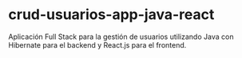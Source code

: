 # crud-usuarios-app-java-react
Aplicación Full Stack para la gestión de usuarios utilizando Java con Hibernate para el backend y React.js para el frontend.
